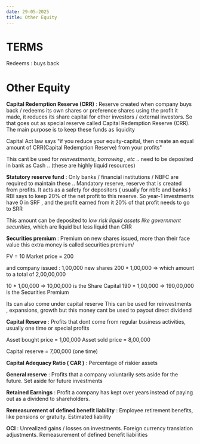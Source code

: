 ```yaml
---
date: 29-05-2025 
title: Other Equity
---
```


# TERMS 
Redeems : buys back


# Other Equity

**Capital Redemption Reserve (CRR)** : Reserve created when company buys back / redeems its own shares or  preference shares using the profit it made, it reduces its share capital for other investors / external investors. So that goes out as special reserve called Capital Redemption Reserve (CRR).  The main purpose is to keep these funds as liquidity 

Capital Act law says "if you reduce your equity-capital, then create an equal amount of CRR(Capital Redemption Reserve) from your profits"

This cant be used for *reinvestments, borrowing , etc* .. need to be deposited in bank as Cash .. (these are highly liquid resources)


**Statutory reserve fund** : Only banks / financial institutions / NBFC are required to maintain these .. Mandatory reserve, reserve that is created from profits. It acts as a safety for depositors ( usually for nbfc and banks ) 
RBI says to keep 20% of the net profit to this reserve.
So year-1 investments have 0 in SRF , and the profit earned from it 20% of that profit needs to go to SRR

This amount can be deposited to *low risk liquid assets like government securities*, which are liquid but less liquid than CRR 


**Securities premium** : Premium on new shares issued, more than their face value this extra money is called securities premium/ 

FV = 10 
Market price = 200 

and company issued : 1,00,000 new shares 
200 * 1,00,000 => which amount to a total of 2,00,00,000

10 * 1,00,000 => 10,00,000 is the Share Capital 
190 * 1,00,000 => 190,00,000 is the Securities Premium 

Its can also come under capital reserve 
This can be used for reinvestments , expansions, growth but this money cant be used to payout direct dividend

**Capital Reserve** : Profits that dont come from regular business activities, usually one time or special profits

Asset bought price = 1,00,000
Asset sold price = 8,00,000

Capital reserve = 7,00,000 (one time)


**Capital Adequacy Ratio ( CAR )** : Percentage of riskier assets


**General reserve** : Profits that a company voluntarily sets aside for the future. Set aside for future investments


**Retained Earnings** : Profit a company has kept over years instead of paying out as a dividend to shareholders.


**Remeasurement of defined benefit liability** : Employee retirement benefits, like pensions or gratuity. Estimated liability  


**OCI** : Unrealized gains / losses on investments. Foreign currency translation adjustments. Remeasurement of defined benefit liabilities 



